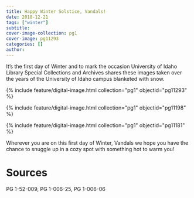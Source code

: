 ```yaml
---
title: Happy Winter Solstice, Vandals!
date: 2018-12-21
tags: ["winter"]
subtitle: 
cover-image-collection: pg1
cover-image: pg11293
categories: []
author: 
---
```


It’s the first day of Winter and to mark the occasion University of Idaho Library Special Collections and Archives shares these images taken over the years of the University of Idaho campus blanketed with snow.

{% include feature/digital-image.html collection="pg1" objectid="pg11293" %}

{% include feature/digital-image.html collection="pg1" objectid="pg11198" %}

{% include feature/digital-image.html collection="pg1" objectid="pg11181" %}

Wherever you are on this first day of Winter, Vandals we hope you have the chance to snuggle up in a cozy spot with something hot to warm you!

# Sources

PG 1-52-009, PG 1-006-25, PG 1-006-06
